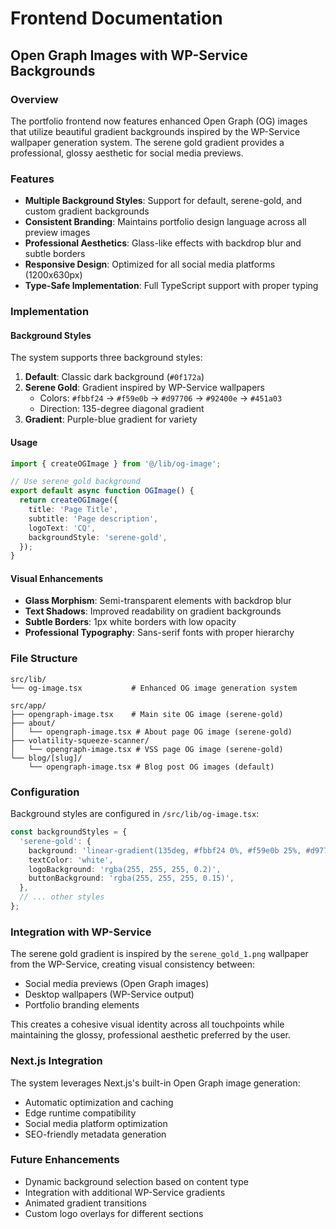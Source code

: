 # Frontend Documentation

## Open Graph Images with WP-Service Backgrounds

### Overview
The portfolio frontend now features enhanced Open Graph (OG) images that utilize beautiful gradient backgrounds inspired by the WP-Service wallpaper generation system. The serene gold gradient provides a professional, glossy aesthetic for social media previews.

### Features
- **Multiple Background Styles**: Support for default, serene-gold, and custom gradient backgrounds
- **Consistent Branding**: Maintains portfolio design language across all preview images
- **Professional Aesthetics**: Glass-like effects with backdrop blur and subtle borders
- **Responsive Design**: Optimized for all social media platforms (1200x630px)
- **Type-Safe Implementation**: Full TypeScript support with proper typing

### Implementation

#### Background Styles
The system supports three background styles:

1. **Default**: Classic dark background (`#0f172a`)
2. **Serene Gold**: Gradient inspired by WP-Service wallpapers
   - Colors: `#fbbf24` → `#f59e0b` → `#d97706` → `#92400e` → `#451a03`
   - Direction: 135-degree diagonal gradient
3. **Gradient**: Purple-blue gradient for variety

#### Usage
```typescript
import { createOGImage } from '@/lib/og-image';

// Use serene gold background
export default async function OGImage() {
  return createOGImage({
    title: 'Page Title',
    subtitle: 'Page description',
    logoText: 'CQ',
    backgroundStyle: 'serene-gold',
  });
}
```

#### Visual Enhancements
- **Glass Morphism**: Semi-transparent elements with backdrop blur
- **Text Shadows**: Improved readability on gradient backgrounds  
- **Subtle Borders**: 1px white borders with low opacity
- **Professional Typography**: Sans-serif fonts with proper hierarchy

### File Structure
```
src/lib/
└── og-image.tsx           # Enhanced OG image generation system

src/app/
├── opengraph-image.tsx    # Main site OG image (serene-gold)
├── about/
│   └── opengraph-image.tsx # About page OG image (serene-gold)
├── volatility-squeeze-scanner/
│   └── opengraph-image.tsx # VSS page OG image (serene-gold)
└── blog/[slug]/
    └── opengraph-image.tsx # Blog post OG images (default)
```

### Configuration
Background styles are configured in `/src/lib/og-image.tsx`:

```typescript
const backgroundStyles = {
  'serene-gold': {
    background: 'linear-gradient(135deg, #fbbf24 0%, #f59e0b 25%, #d97706 50%, #92400e 75%, #451a03 100%)',
    textColor: 'white',
    logoBackground: 'rgba(255, 255, 255, 0.2)',
    buttonBackground: 'rgba(255, 255, 255, 0.15)',
  },
  // ... other styles
};
```

### Integration with WP-Service
The serene gold gradient is inspired by the `serene_gold_1.png` wallpaper from the WP-Service, creating visual consistency between:
- Social media previews (Open Graph images)
- Desktop wallpapers (WP-Service output)
- Portfolio branding elements

This creates a cohesive visual identity across all touchpoints while maintaining the glossy, professional aesthetic preferred by the user.

### Next.js Integration
The system leverages Next.js's built-in Open Graph image generation:
- Automatic optimization and caching
- Edge runtime compatibility
- Social media platform optimization
- SEO-friendly metadata generation

### Future Enhancements
- Dynamic background selection based on content type
- Integration with additional WP-Service gradients
- Animated gradient transitions
- Custom logo overlays for different sections